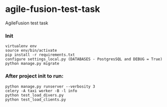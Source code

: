 # agile-fusion-test-task
AgileFusion test task

### Init

    virtualenv env
    source env/bin/activate
    pip install -r requirements.txt
    configure settings_local.py (DATABASES - PostgresSQL and DEBUG = True)
    python manage.py migrate


### After project init to run:

    python manage.py runserver --verbosity 3
    celery -A taxi worker -B -l info
    python test_load_divers.py
    python test_load_clients.py

